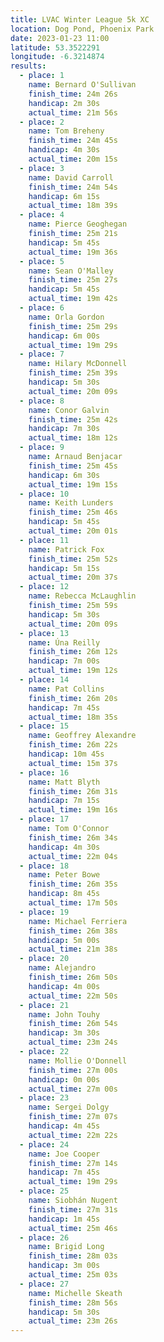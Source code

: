 ```yaml
---
title: LVAC Winter League 5k XC
location: Dog Pond, Phoenix Park
date: 2023-01-23 11:00
latitude: 53.3522291
longitude: -6.3214874
results:
  - place: 1
    name: Bernard O'Sullivan
    finish_time: 24m 26s
    handicap: 2m 30s
    actual_time: 21m 56s
  - place: 2
    name: Tom Breheny
    finish_time: 24m 45s
    handicap: 4m 30s
    actual_time: 20m 15s
  - place: 3
    name: David Carroll
    finish_time: 24m 54s
    handicap: 6m 15s
    actual_time: 18m 39s
  - place: 4
    name: Pierce Geoghegan
    finish_time: 25m 21s
    handicap: 5m 45s
    actual_time: 19m 36s
  - place: 5
    name: Sean O'Malley
    finish_time: 25m 27s
    handicap: 5m 45s
    actual_time: 19m 42s
  - place: 6
    name: Orla Gordon
    finish_time: 25m 29s
    handicap: 6m 00s
    actual_time: 19m 29s
  - place: 7
    name: Hilary McDonnell
    finish_time: 25m 39s
    handicap: 5m 30s
    actual_time: 20m 09s
  - place: 8
    name: Conor Galvin
    finish_time: 25m 42s
    handicap: 7m 30s
    actual_time: 18m 12s
  - place: 9
    name: Arnaud Benjacar
    finish_time: 25m 45s
    handicap: 6m 30s
    actual_time: 19m 15s
  - place: 10
    name: Keith Lunders
    finish_time: 25m 46s
    handicap: 5m 45s
    actual_time: 20m 01s
  - place: 11
    name: Patrick Fox
    finish_time: 25m 52s
    handicap: 5m 15s
    actual_time: 20m 37s
  - place: 12
    name: Rebecca McLaughlin
    finish_time: 25m 59s
    handicap: 5m 30s
    actual_time: 20m 09s
  - place: 13
    name: Úna Reilly
    finish_time: 26m 12s
    handicap: 7m 00s
    actual_time: 19m 12s
  - place: 14
    name: Pat Collins
    finish_time: 26m 20s
    handicap: 7m 45s
    actual_time: 18m 35s
  - place: 15
    name: Geoffrey Alexandre
    finish_time: 26m 22s
    handicap: 10m 45s
    actual_time: 15m 37s
  - place: 16
    name: Matt Blyth
    finish_time: 26m 31s
    handicap: 7m 15s
    actual_time: 19m 16s
  - place: 17
    name: Tom O'Connor
    finish_time: 26m 34s
    handicap: 4m 30s
    actual_time: 22m 04s
  - place: 18
    name: Peter Bowe
    finish_time: 26m 35s
    handicap: 8m 45s
    actual_time: 17m 50s
  - place: 19
    name: Michael Ferriera
    finish_time: 26m 38s
    handicap: 5m 00s
    actual_time: 21m 38s
  - place: 20
    name: Alejandro 
    finish_time: 26m 50s
    handicap: 4m 00s
    actual_time: 22m 50s
  - place: 21
    name: John Touhy
    finish_time: 26m 54s
    handicap: 3m 30s
    actual_time: 23m 24s
  - place: 22
    name: Mollie O'Donnell
    finish_time: 27m 00s
    handicap: 0m 00s
    actual_time: 27m 00s
  - place: 23
    name: Sergei Dolgy
    finish_time: 27m 07s
    handicap: 4m 45s
    actual_time: 22m 22s
  - place: 24
    name: Joe Cooper
    finish_time: 27m 14s
    handicap: 7m 45s
    actual_time: 19m 29s
  - place: 25
    name: Siobhán Nugent
    finish_time: 27m 31s
    handicap: 1m 45s
    actual_time: 25m 46s
  - place: 26
    name: Brigid Long
    finish_time: 28m 03s
    handicap: 3m 00s
    actual_time: 25m 03s
  - place: 27
    name: Michelle Skeath
    finish_time: 28m 56s
    handicap: 5m 30s
    actual_time: 23m 26s
---
```

